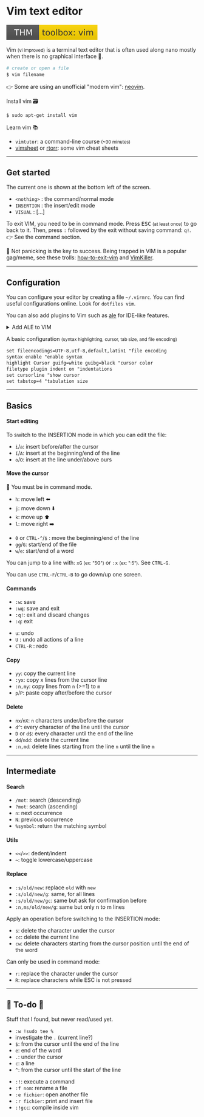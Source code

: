 # Vim text editor

[![toolboxvim](../../../../cybersecurity/_badges/thm/toolboxvim.svg)](https://tryhackme.com/room/toolboxvim)

<div class="row row-cols-md-2"><div>

Vim <small>(vi improved)</small> is a terminal text editor that is often used along nano mostly when there is no graphical interface 🐉.

```bash
# create or open a file
$ vim filename
```

👉 Some are using an unofficial "modern vim": [neovim](https://neovim.io/).
</div><div>

Install vim 🗃️

```bash
$ sudo apt-get install vim
```

Learn vim 📚

* `vimtutor`: a command-line course <small>(~30 minutes)</small>
* [vimsheet](https://vimsheet.com/) or [rtorr](https://vim.rtorr.com/): some vim cheat sheets
</div></div>

<hr class="sep-both">

## Get started

<div class="row row-cols-md-2"><div>

The current one is shown at the bottom left of the screen.

* `<nothing>` : the command/normal mode
* `INSERTION` : the insert/edit mode
* `VISUAL` : [...]
</div><div>

To exit VIM, you need to be in command mode. Press <kbd>ESC</kbd> <small>(at least once)</small> to go back to it. Then, press `:` followed by the exit without saving command: `q!`. 👉 See the command section.

🦄 Not panicking is the key to success. Being trapped in VIM is a popular gag/meme, see these trolls: [how-to-exit-vim](https://github.com/hakluke/how-to-exit-vim) and [VimKiller](https://github.com/caseykneale/VIMKiller).
</div></div>

<hr class="sep-both">

## Configuration

<div class="row row-cols-md-2"><div>

You can configure your editor by creating a file `~/.virmrc`. You can find useful configurations online. Look for `dotfiles vim`.

You can also add plugins to Vim such as [ale](https://github.com/dense-analysis/ale) for IDE-like features.

<details class="details-n">
<summary>Add ALE to VIM</summary>

```bash
mkdir -p ~/.vim/pack/git-plugins/start
git clone --depth 1 https://github.com/dense-analysis/ale.git ~/.vim/pack/git-plugins/start/ale
```

* [viniciusgerevini](https://github.com/viniciusgerevini/dotfiles/blob/master/vim/.vimrc) dotfile
* `sudo apt-get install vim-runtime`
* `sudo apt-get install vim-gui-common`

Using CTRL+P, you now have autocompletion.
</details>
</div><div>

A basic configuration <small>(syntax highlighting, cursor, tab size, and file encoding)</small>

```text
set fileencodings=UTF-8,utf-8,default,latin1 "file encoding
syntax enable "enable syntax
highlight Cursor guifg=white guibg=black "cursor color
filetype plugin indent on "indentations
set cursorline "show cursor
set tabstop=4 "tabulation size
```
</div></div>

<hr class="sep-both">

## Basics

<div class="row row-cols-md-2"><div>

#### Start editing

To switch to the INSERTION mode in which you can edit the file:

* `i`/`a`: insert before/after the cursor
* `I`/`A`: insert at the beginning/end of the line
* `o`/`O`: insert at the line under/above ours

#### Move the cursor

🎯 You must be in command mode.

<div class="row row-cols-md-2"><div>

* `h`: move left ⬅️
* `j`: move down ⬇️
* `k`: move up ⬆️
* `l`: move right ➡️
</div><div>

* `0` or `CTRL-^`/`$` : move the beginning/end of the line
* `gg`/`G`: start/end of the file
* `w`/`e`: start/end of a word
</div></div>

You can jump to a line with: `xG` <small>(ex: "5G")</small> or `:x` <small>(ex: ":5")</small>. See `CTRL-G`.

You can use `CTRL-F`/`CTRL-B` to go down/up one screen.
</div><div>

#### Commands

<div class="row row-cols-md-2"><div>

* `:w`: save
* `:wq`: save and exit
* `:q!`: exit and discard changes
* `:q`: exit
</div><div>

* `u`: undo
* `U` : undo all actions of a line
* `CTRL-R` : redo
</div></div>

#### Copy

* `yy`: copy the current line
* `:yx`: copy x lines from the cursor line
* `:n,my`: copy lines from `n` (>=1) to `m`
* `p`/`P`: paste copy after/before the cursor

#### Delete

* `nx`/`nX`: `n` characters under/before the cursor
* `d^`: every character of the line until the cursor
* `D` or `d$`: every character until the end of the line
* `dd`/`ndd`: delete the current line
* `:n,md`: delete lines starting from the line `n` until the line `m`

</div></div>

<hr class="sep-both">

## Intermediate

<div class="row row-cols-md-2"><div>

#### Search

* `/mot`: search (descending)
* `?mot`: search (ascending)
* `n`: next occurrence
* `N`: previous occurrence
* `%symbol`: return the matching symbol

#### Utils

* `<<`/`>>`: dedent/indent
* `~`: toggle lowercase/uppercase

</div><div>

#### Replace

* `:s/old/new`: replace `old` with `new`
* `:s/old/new/g`: same, for all lines
* `:s/old/new/gc`: same but ask for confirmation before
* `:n,ms/old/new/g`: same but only n to m lines

Apply an operation before switching to the INSERTION mode:

* `s`: delete the character under the cursor
* `cc`: delete the current line
* `cw`: delete characters starting from the cursor position until the end of the word

Can only be used in command mode:

* `r`: replace the character under the cursor
* `R`: replace characters while ESC is not pressed
</div></div>

<hr class="sep-both">

## 👻 To-do 👻

Stuff that I found, but never read/used yet.

<div class="row row-cols-md-2"><div>

* `:w !sudo tee %`
* investigate the `.` (current line?)
* `$`: from the cursor until the end of the line
* `e`: end of the word
* `.`: under the cursor
* `c`: a line
* `^`: from the cursor until the start of the line
</div><div>

* `:!`: execute a command
* `:f nom`: rename a file
* `:e fichier`: open another file
* `:r fichier`: print and insert file
* `:!gcc`:  compile inside vim
</div></div>